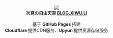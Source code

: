 <p align="center">
  <img src="https://img.perdel.cn/Perdel_Nasa.png">
  <br />
  <strong>次克の自由天空 <a href="https://blog.xiwu.li">BLOG.XIWU.LI</a></strong>
  <br />
  <br />
  基于 <strong>GitHub Pages </strong>搭建
  <br />
  <strong>Cloudflare </strong>提供CDN服务、<strong>Upyun </strong>提供资源存储服务
</p>

